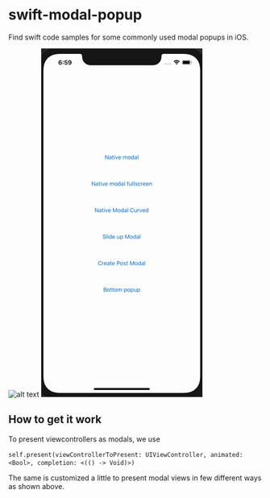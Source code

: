 # swift-modal-popup
Find swift code samples for some commonly used modal popups in iOS.

![alt text](https://github.com/WekanCompany/swift-modal-popup/blob/master/WekanModalPopup/ModalPopupPreview1.gif)
![alt text](https://github.com/WekanCompany/swift-modal-popup/blob/master/WekanModalPopup/ModalPopupPreview2.gif)


## How to get it work ##

To present viewcontrollers as modals, we use 
```` 
self.present(viewControllerToPresent: UIViewController, animated: <Bool>, completion: <(() -> Void)>)
````

The  same is customized a little to present modal views in few different ways as shown above. 
